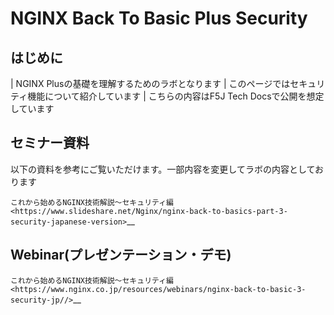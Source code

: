 NGINX Back To Basic Plus Security
====

はじめに
----

| NGINX Plusの基礎を理解するためのラボとなります
| このページではセキュリティ機能について紹介しています
| こちらの内容はF5J Tech Docsで公開を想定しています


セミナー資料
-----
以下の資料を参考にご覧いただけます。一部内容を変更してラボの内容としております


`これから始めるNGINX技術解説～セキュリティ編 <https://www.slideshare.net/Nginx/nginx-back-to-basics-part-3-security-japanese-version>`__




Webinar(プレゼンテーション・デモ)
-----

`これから始めるNGINX技術解説～セキュリティ編 <https://www.nginx.co.jp/resources/webinars/nginx-back-to-basic-3-security-jp//>`__

